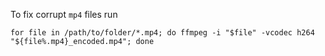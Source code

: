 To fix corrupt `mp4` files run

```shell
for file in /path/to/folder/*.mp4; do ffmpeg -i "$file" -vcodec h264 "${file%.mp4}_encoded.mp4"; done
```
